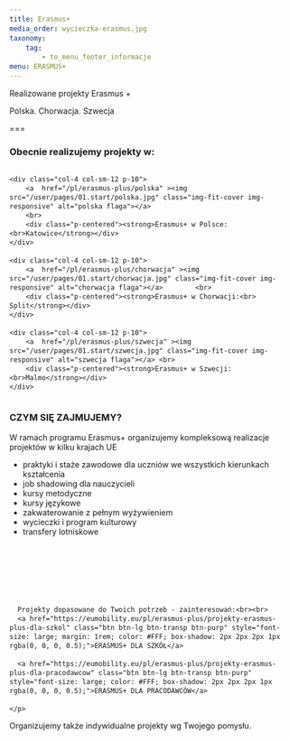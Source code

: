 ```yaml
---
title: Erasmus+
media_order: wycieczka-erasmus.jpg
taxonomy:
    tag:
        - to_menu_footer_informacje
menu: ERASMUS+
---
```


Realizowane projekty Erasmus +

Polska. Chorwacja. Szwecja 

===

### Obecnie realizujemy projekty w:
 
 <div class="columns" style="margin-bottom: 20px;">

    <div class="col-4 col-sm-12 p-10">
        <a  href="/pl/erasmus-plus/polska" ><img src="/user/pages/01.start/polska.jpg" class="img-fit-cover img-responsive" alt="polska flaga"></a>
        <br>
        <div class="p-centered"><strong>Erasmus+ w Polsce:<br>Katowice</strong></div>
    </div>

    <div class="col-4 col-sm-12 p-10">
        <a  href="/pl/erasmus-plus/chorwacja" ><img src="/user/pages/01.start/chorwacja.jpg" class="img-fit-cover img-responsive" alt="chorwacja flaga"></a>        <br>
        <div class="p-centered"><strong>Erasmus+ w Chorwacji:<br> Split</strong></div>
    </div>

    <div class="col-4 col-sm-12 p-10">
        <a  href="/pl/erasmus-plus/szwecja" ><img src="/user/pages/01.start/szwecja.jpg" class="img-fit-cover img-responsive" alt="szwecja flaga"></a> <br>
        <div class="p-centered"><strong>Erasmus+ w Szwecji: <br>Malmo</strong></div>
    </div>

</div>




### CZYM SIĘ ZAJMUJEMY?

W ramach programu Erasmus+ organizujemy kompleksową realizacje projektów w kilku krajach UE

* praktyki i staże zawodowe dla uczniów we wszystkich kierunkach kształcenia
* job shadowing dla nauczycieli
* kursy metodyczne
* kursy językowe
* zakwaterowanie z pełnym wyżywieniem
* wycieczki i program kulturowy
* transfery lotniskowe

<br>

<div class="empty"> 
    <i class="fa-regular fa-handshake" style="margin-right: 10px; color: #fa4bb1; font-size: 3rem;"></i><br><br>
  <p>
      
      Projekty dopasowane do Twoich potrzeb - zainteresowań:<br><br>
      <a href="https://eumobility.eu/pl/erasmus-plus/projekty-erasmus-plus-dla-szkol" class="btn btn-lg btn-transp btn-purp" style="font-size: large; margin: 1rem; color: #FFF; box-shadow: 2px 2px 2px 1px rgba(0, 0, 0, 0.5);">ERASMUS+ DLA SZKÓŁ</a> 
    
      <a href="https://eumobility.eu/pl/erasmus-plus/projekty-erasmus-plus-dla-pracodawcow" class="btn btn-lg btn-transp btn-purp" style="font-size: large; color: #FFF; box-shadow: 2px 2px 2px 1px rgba(0, 0, 0, 0.5);">ERASMUS+ DLA PRACODAWCÓW</a>
    
    </p>
  <p class="empty-subtitle">Organizujemy także indywidualne projekty wg Twojego pomysłu.</p>
</div>